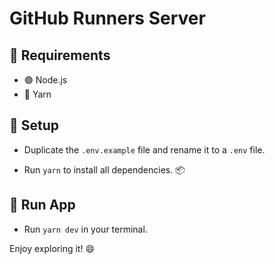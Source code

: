 # GitHub Runners Server

## 📝 Requirements

- 🟢 Node.js
- 🧶 Yarn

## 🔧 Setup

- Duplicate the `.env.example` file and rename it to a `.env` file.

- Run `yarn` to install all dependencies. 📦

## 🧠 Run App

- Run `yarn dev` in your terminal.

Enjoy exploring it! 😄
